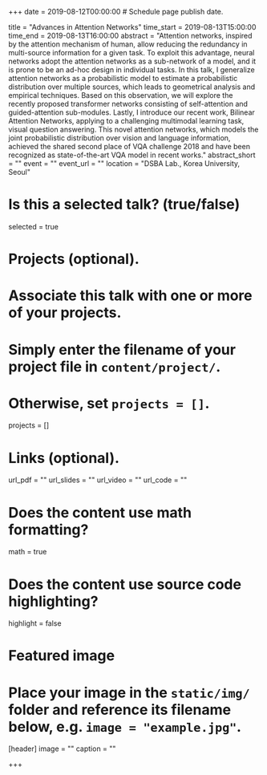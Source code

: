 +++
date = 2019-08-12T00:00:00  # Schedule page publish date.

title = "Advances in Attention Networks"
time_start = 2019-08-13T15:00:00
time_end = 2019-08-13T16:00:00
abstract = "Attention networks, inspired by the attention mechanism of human, allow reducing the redundancy in multi-source information for a given task. To exploit this advantage, neural networks adopt the attention networks as a sub-network of a model, and it is prone to be an ad-hoc design in individual tasks. In this talk, I generalize attention networks as a probabilistic model to estimate a probabilistic distribution over multiple sources, which leads to geometrical analysis and empirical techniques. Based on this observation, we will explore the recently proposed transformer networks consisting of self-attention and guided-attention sub-modules. Lastly, I introduce our recent work, Bilinear Attention Networks, applying to a challenging multimodal learning task, visual question answering. This novel attention networks, which models the joint probabilistic distribution over vision and language information, achieved the shared second place of VQA challenge 2018 and have been recognized as state-of-the-art VQA model in recent works."
abstract_short = ""
event = ""
event_url = ""
location = "DSBA Lab., Korea University, Seoul"

# Is this a selected talk? (true/false)
selected = true

# Projects (optional).
#   Associate this talk with one or more of your projects.
#   Simply enter the filename of your project file in `content/project/`.
#   Otherwise, set `projects = []`.
projects = []

# Links (optional).
url_pdf = ""
url_slides = ""
url_video = ""
url_code = ""

# Does the content use math formatting?
math = true

# Does the content use source code highlighting?
highlight = false

# Featured image
# Place your image in the `static/img/` folder and reference its filename below, e.g. `image = "example.jpg"`.
[header]
image = ""
caption = ""

+++
